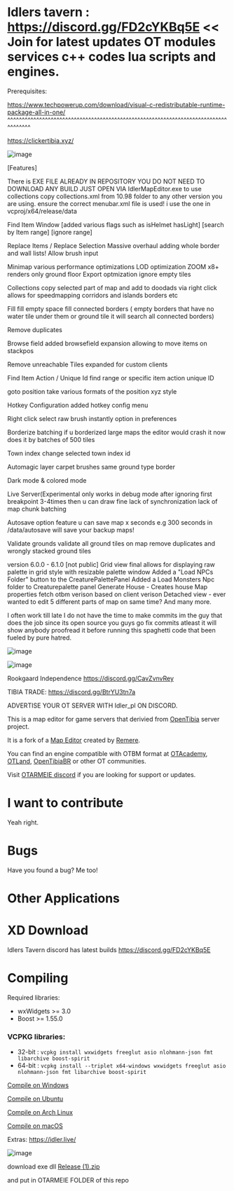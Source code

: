 Idlers tavern : https://discord.gg/FD2cYKBq5E  << Join for latest updates OT modules services c++ codes lua scripts and engines.
=============
Prerequisites:

https://www.techpowerup.com/download/visual-c-redistributable-runtime-package-all-in-one/
^^^^^^^^^^^^^^^^^^^^^^^^^^^^^^^^^^^^^^^^^^^^^^^^^^^^^^^^^^^^^^^^^^^^^^^^^^^^^^^^^^^^


https://clickertibia.xyz/

![image](https://github.com/user-attachments/assets/03585200-0f3a-47ac-a673-248166d7287e)


[Features]

There is EXE FILE ALREADY IN REPOSITORY YOU DO NOT NEED TO DOWNLOAD ANY BUILD JUST OPEN VIA IdlerMapEditor.exe
to use collections copy collections.xml from 10.98 folder to any other version you are using. ensure the correct menubar.xml file is used! i use the one in vcproj/x64/release/data

Find Item Window
[added various flags such as isHelmet hasLight]
[search by Item range]
[ignore range]

Replace Items / Replace Selection
Massive overhaul adding whole border and wall lists!
Allow brush input

Minimap 
various performance optimizations
LOD optimization ZOOM x8+ renders only ground floor
Export optmization ignore empty tiles

Collections
copy selected part of map and add to doodads via right click allows for speedmapping corridors and islands borders etc

Fill
fill empty space
fill connected borders ( empty borders that have no water tile under them or ground tile it will search all connected borders)

Remove duplicates

Browse field 
added browsefield expansion allowing to move items on stackpos

Remove unreachable Tiles
expanded for custom clients

Find Item Action / Unique Id 
find range or specific item action unique ID

goto position
take various formats of the position xyz style

Hotkey Configuration
added hotkey config menu

Right click select raw brush instantly
option in preferences

Borderize batching
if u borderized large maps the editor would crash it now does it by batches of 500 tiles

Town index
change selected town index id


Automagic
layer carpet brushes
same ground type border


Dark mode
& colored mode


Live Server(Experimental only works in debug mode after ignoring first breakpoint 3-4times then u can draw fine
lack of synchronization
lack of map chunk batching

Autosave option feature
u can save map x seconds e.g 300 seconds in /data/autosave will save your backup maps!


Validate grounds
validate all ground tiles on map remove duplicates and wrongly stacked ground tiles


version 6.0.0 - 6.1.0 [not public]
Grid view final
allows for displaying raw palette in grid style with resizable palette window
Added a "Load NPCs Folder" button to the CreaturePalettePanel
Added a Load Monsters Npc folder to Creaturepalette panel
Generate House - Creates house
Map properties fetch otbm verison based on client verison
Detached view - ever wanted to edit 5 different parts of map on same time? 
And many more.


I often work till late I do not have the time to make commits im the guy that does the job since its open source you guys go fix commits atleast it will show anybody proofread it before running this spaghetti code that been fueled by pure hatred.


![image](https://github.com/user-attachments/assets/fa261227-5d88-4d00-9c60-0f48e393adc5)


![image](https://github.com/user-attachments/assets/44c2defe-7cb3-4998-b371-15b1387a4b7f)





Rookgaard Independence
https://discord.gg/CavZvnvRey

TIBIA TRADE:
https://discord.gg/BtrYU3tn7a

ADVERTISE YOUR OT SERVER WITH Idler_pl ON DISCORD.

This is a map editor for game servers that derivied from [OpenTibia](https://github.com/opentibia/server) server project.

It is a fork of a [Map Editor](https://github.com/hampusborgos/rme) created by [Remere](https://github.com/hampusborgos).

You can find an engine compatible with OTBM format at [OTAcademy](https://github.com/OTAcademy), [OTLand](https://github.com/OTLand), [OpenTibiaBR](https://github.com/OpenTibiaBR) or other OT communities.

Visit [OTARMEIE discord](https://discord.gg/FD2cYKBq5E) if you are looking for support or updates.

I want to contribute
====================

Yeah right. 

Bugs
======

Have you found a bug? Me too!

Other Applications
==========
XD
Download
========

Idlers Tavern discord has latest builds
https://discord.gg/FD2cYKBq5E


Compiling
=========
Required libraries:
* wxWidgets >= 3.0
* Boost >= 1.55.0

### VCPKG libraries:
* 32-bit : `vcpkg install wxwidgets freeglut asio nlohmann-json fmt libarchive boost-spirit`
* 64-bit : `vcpkg install --triplet x64-windows wxwidgets freeglut asio nlohmann-json fmt libarchive boost-spirit`

[Compile on Windows](https://github.com/hjnilsson/rme/wiki/Compiling-on-Windows)

[Compile on Ubuntu](https://github.com/hjnilsson/rme/wiki/Compiling-on-Ubuntu)

[Compile on Arch Linux](https://github.com/hjnilsson/rme/wiki/Compiling-on-Arch-Linux)

[Compile on macOS](https://github.com/hjnilsson/rme/wiki/Compiling-on-macOS)

Extras:
https://idler.live/

![image](https://github.com/user-attachments/assets/aa00772e-8067-4b96-88b4-97dd0bbbb0f9)


download exe dll
[Release (1).zip](https://github.com/user-attachments/files/19621775/Release.1.zip)

and put in OTARMEIE FOLDER of this repo 

